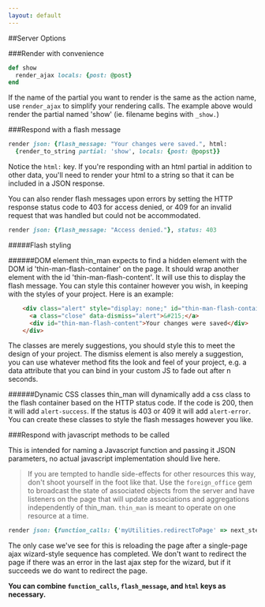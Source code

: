 ```yaml
---
layout: default
---
```


##Server Options

###Render with convenience
```ruby
def show
  render_ajax locals: {post: @post}
end
```
If the name of the partial you want to render is the same as the action name, use `render_ajax` to simplify your rendering calls. The example above would render the partial named 'show' (ie. filename begins with `_show.`)

###Respond with a flash message

```ruby
render json: {flash_message: "Your changes were saved.", html:
  {render_to_string partial: 'show', locals: {post: @popst}}
```
Notice the `html:` key. If you're responding with an html partial in addition to other data, you'll need to render your html to a string so that it can be included in a JSON response.

You can also render flash messages upon errors by setting the HTTP response status code to 403 for access denied, or 409 for an invalid request that was handled but could not be accommodated.

```ruby
render json: {flash_message: "Access denied."}, status: 403
```

#####Flash styling

######DOM element
thin_man expects to find a hidden element with the DOM id 'thin-man-flash-container' on the page. It should wrap another element with the id 'thin-man-flash-content'. It will use this to display the flash message. You can style this container however you wish, in keeping with the styles of your project.
Here is an example:

```HTML
    <div class="alert" style="display: none;" id="thin-man-flash-container">
      <a class="close" data-dismiss="alert">&#215;</a>
      <div id="thin-man-flash-content">Your changes were saved</div>
    </div>
```
The classes are merely suggestions, you should style this to meet the design of your project. The dismiss element is also merely a suggestion, you can use whatever method fits the look and feel of your project, e.g. a data attribute that you can bind in your custom JS to fade out after n seconds.

######Dynamic CSS classes
thin_man will dynamically add a css class to the flash container based on the HTTP status code. If the code is 200, then it will add `alert-success`. If the status is 403 or 409 it will add `alert-error`. You can create these classes to style the flash messages however you like.

###Respond with javascript methods to be called

This is intended for naming a Javascript function and passing it JSON parameters, no actual javascript implementation should live here.

> If you are tempted to handle side-effects for other resources this way, don't shoot yourself in the foot like that.
> Use the `foreign_office` gem to broadcast the state of associated objects from the server and have listeners on the
> page that will update associations and aggregations independently of thin_man. `thin_man` is meant to operate on one
> resource at a time.

```ruby
render json: {function_calls: {'myUtilities.redirectToPage' => next_step_url}}
```

The only case we've see for this is reloading the page after a single-page ajax wizard-style sequence has completed.
We don't want to redirect the page if there was an error in the last ajax step for the wizard, but if it succeeds we
do want to redirect the page.

**You can combine `function_calls`, `flash_message`, and `html` keys as necessary.**

